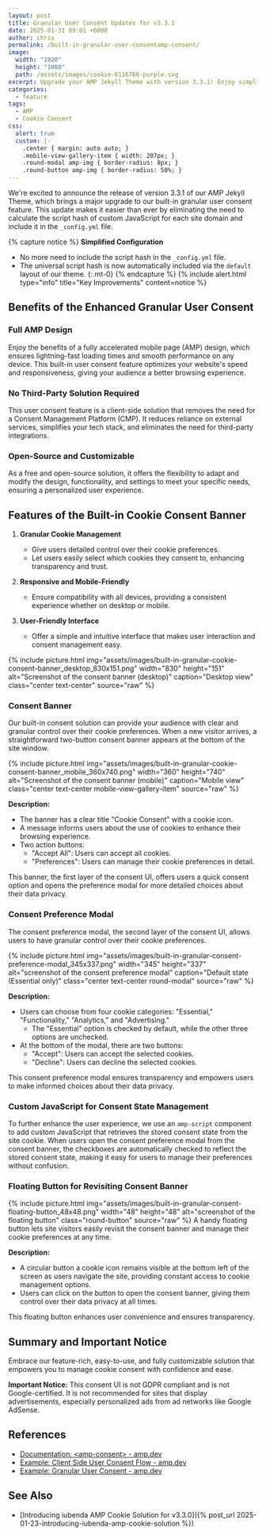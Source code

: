 ```yaml
---
layout: post
title: Granular User Consent Updates for v3.3.1
date: 2025-01-31 09:01 +0800
author: chris
permalink: /built-in-granular-user-consentamp-consent/
image:
  width: "1920"
  height: "1080"
  path: /assets/images/cookie-6116766-purple.svg
excerpt: Upgrade your AMP Jekyll Theme with version 3.3.1! Enjoy simplified granular user consent, faster loading times, and seamless performance across all devices. 🚀
categories:
  - feature
tags:
  - AMP
  - Cookie Consent
css:
  alert: true
  custom: |-
    .center { margin: auto auto; }
    .mobile-view-gallery-item { width: 207px; }
    .round-modal amp-img { border-radius: 8px; }
    .round-button amp-img { border-radius: 50%; }
---
```


We're excited to announce the release of version 3.3.1 of our AMP Jekyll Theme, which brings a major upgrade to our built-in granular user consent feature. This update makes it easier than ever by eliminating the need to calculate the script hash of custom JavaScript for each site domain and include it in the `_config.yml` file.

{% capture notice %}
**Simplified Configuration**

- No more need to include the script hash in the `_config.yml` file.
- The universal script hash is now automatically included via the `default` layout of our theme.
{:.mt-0}
{% endcapture %}
{% include alert.html type="info" title="Key Improvements" content=notice %}

## Benefits of the Enhanced Granular User Consent

### Full AMP Design

Enjoy the benefits of a fully accelerated mobile page (AMP) design, which ensures lightning-fast loading times and smooth performance on any device. This built-in user consent feature optimizes your website's speed and responsiveness, giving your audience a better browsing experience.

### No Third-Party Solution Required

This user consent feature is a client-side solution that removes the need for a Consent Management Platform (CMP). It reduces reliance on external services, simplifies your tech stack, and eliminates the need for third-party integrations.

### Open-Source and Customizable

As a free and open-source solution, it offers the flexibility to adapt and modify the design, functionality, and settings to meet your specific needs, ensuring a personalized user experience.

## Features of the Built-in Cookie Consent Banner

1. **Granular Cookie Management**
   - Give users detailed control over their cookie preferences.
   - Let users easily select which cookies they consent to, enhancing transparency and trust.

2. **Responsive and Mobile-Friendly**
   - Ensure compatibility with all devices, providing a consistent experience whether on desktop or mobile.

3. **User-Friendly Interface**
   - Offer a simple and intuitive interface that makes user interaction and consent management easy.

<!-- Insert screenshot of the consent banner (desktop) here -->
{% include picture.html img="assets/images/built-in-granular-cookie-consent-banner_desktop_830x151.png" width="830" height="151" alt="Screenshot of the consent banner (desktop)" caption="Desktop view" class="center text-center" source="raw" %}

### Consent Banner

Our built-in consent solution can provide your audience with clear and granular control over their cookie preferences. When a new visitor arrives, a straightforward two-button consent banner appears at the bottom of the site window.

<!-- Insert screenshot of the consent banner (mobile) here -->
{% include picture.html img="assets/images/built-in-granular-cookie-consent-banner_mobile_360x740.png" width="360" height="740" alt="Screenshot of the consent banner (mobile)" caption="Mobile view" class="center text-center mobile-view-gallery-item" source="raw" %}

**Description:**

- The banner has a clear title "Cookie Consent" with a cookie icon.
- A message informs users about the use of cookies to enhance their browsing experience.
- Two action buttons:
  - "Accept All": Users can accept all cookies.
  - "Preferences": Users can manage their cookie preferences in detail.

This banner, the first layer of the consent UI, offers users a quick consent option and opens the preference modal for more detailed choices about their data privacy.

### Consent Preference Modal

The consent preference modal, the second layer of the consent UI, allows users to have granular control over their cookie preferences.

<!-- Insert screenshot of the consent preference modal here -->
{% include picture.html img="assets/images/built-in-granular-consent-preference-modal_345x337.png" width="345" height="337" alt="screenshot of the consent preference modal" caption="Default state (Essential only)" class="center text-center round-modal" source="raw" %}

**Description:**

- Users can choose from four cookie categories: "Essential," "Functionality," "Analytics," and "Advertising."
  - The "Essential" option is checked by default, while the other three options are unchecked.
- At the bottom of the modal, there are two buttons:
  - "Accept": Users can accept the selected cookies.
  - "Decline": Users can decline the selected cookies.

This consent preference modal ensures transparency and empowers users to make informed choices about their data privacy.

### Custom JavaScript for Consent State Management

To further enhance the user experience, we use an `amp-script` component to add custom JavaScript that retrieves the stored consent state from the site cookie. When users open the consent preference modal from the consent banner, the checkboxes are automatically checked to reflect the stored consent state, making it easy for users to manage their preferences without confusion.

### Floating Button for Revisiting Consent Banner

<!-- Insert screenshot of the floating button here -->
{% include picture.html img="assets/images/built-in-granular-consent-floating-button_48x48.png" width="48" height="48" alt="screenshot of the floating button" class="round-button" source="raw" %} A handy floating button lets site visitors easily revisit the consent banner and manage their cookie preferences at any time.

**Description:**

- A circular button a cookie icon remains visible at the bottom left of the screen as users navigate the site, providing constant access to cookie management options.
- Users can click on the button to open the consent banner, giving them control over their data privacy at all times.

This floating button enhances user convenience and ensures transparency.

## Summary and Important Notice

Embrace our feature-rich, easy-to-use, and fully customizable solution that empowers you to manage cookie consent with confidence and ease.

**Important Notice:** This consent UI is not GDPR compliant and is not Google-certified. It is not recommended for sites that display advertisements, especially personalized ads from ad networks like Google AdSense.

## References

- [Documentation: \<amp-consent\> - amp.dev](https://amp.dev/documentation/components/websites/amp-consent)
- [Example: Client Side User Consent Flow - amp.dev](https://amp.dev/documentation/examples/user-consent/client_side_user_consent_flow/)
- [Example: Granular User Consent - amp.dev](https://amp.dev/documentation/examples/user-consent/granular_user_consent/)

## See Also

- [Introducing iubenda AMP Cookie Solution for v3.3.0]({% post_url 2025-01-23-introducing-iubenda-amp-cookie-solution %})
